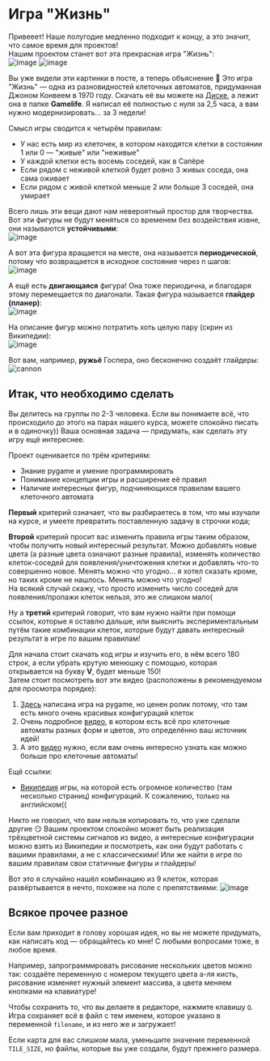 # Игра "Жизнь"
Привееет! Наше полугодие медленно подходит к концу, а это значит, что самое время для проектов!  
Нашим проектом станет вот эта прекрасная игра "Жизнь":  
![image](https://user-images.githubusercontent.com/56085790/143055818-33c11a0a-4969-4aa5-bd99-4f1d89b10a02.png)
![image](https://user-images.githubusercontent.com/56085790/143055831-ae9d6f02-e21e-435a-879d-57a5e3144226.png)

Вы уже видели эти картинки в посте, а теперь объяснение 🤣 Это игра "Жизнь" — одна из разновидностей клеточных автоматов, придуманная Джоном Конвеем в 1970 году.
Скачать её вы можете на [Диске](https://disk.yandex.ru/d/wueDsYmkqlHs2A), а лежит она в папке **Gamelife**. Я написал её полностью с нуля за 2,5 часа, а вам нужно модернизировать... за 3 недели!  

Смысл игры сводится к четырём правилам:
- У нас есть мир из клеточек, в котором находятся клетки в состоянии 1 или 0 — "живые" или "неживые"
- У каждой клетки есть восемь соседей, как в Сапёре
- Если рядом с неживой клеткой будет ровно 3 живых соседа, она сама оживает
- Если рядом с живой клеткой меньше 2 или больше 3 соседей, она умирает

Всего лишь эти вещи дают нам невероятный простор для творчества. Вот эти фигуры не будут меняться со временем без воздействия извне, они называются **устойчивыми**:  
![image](https://user-images.githubusercontent.com/56085790/143064812-2707dde5-a86d-4862-a365-c403ed61d3f0.png)

А вот эта фигура вращается на месте, она называется **периодической**, потому что возвращается в исходное состояние через n шагов:  
![image](https://user-images.githubusercontent.com/56085790/143065164-631bf675-1b05-4a5b-b824-527bd984e15a.png)

А ещё есть **двигающаяся** фигура! Она тоже периодична, и благодаря этому перемещается по диагонали. Такая фигура называется **глайдер (планер)**:  
![image](https://user-images.githubusercontent.com/56085790/143067283-a2b57e9f-0a01-4d71-89c7-f32e6b3405b4.png)

На описание фигур можно потратить хоть целую пару (скрин из Википедии):  
![image](https://user-images.githubusercontent.com/56085790/143077650-253d7ebb-00e8-4280-9e52-73eb748c2b02.png)

Вот вам, например, **ружьё** Госпера, оно бесконечно создаёт глайдеры:  
![cannon](https://user-images.githubusercontent.com/56085790/143076071-58a69fba-87ce-4791-a247-e77a8e6179e5.gif)


## Итак, что необходимо сделать
Вы делитесь на группы по 2-3 человека. Если вы понимаете всё, что происходило до этого на парах нашего курса, можете спокойно писать и в одиночку)) Ваша основная задача — придумать, как сделать эту игру ещё интереснее.  

Проект оценивается по трём критериям:
- Знание pygame и умение программировать
- Понимание концепции игры и расширение её правил
- Наличие интересных фигур, подчиняющихся правилам вашего клеточного автомата

**Первый** критерий означает, что вы разбираетесь в том, что мы изучали на курсе, и умеете превратить поставленную задачу в строчки кода;  

**Второй** критерий просит вас изменить правила игры таким образом, чтобы получить новый интересный результат. Можно добавлять новые цвета (а разные цвета означают разные правила), изменять количество клеток-соседей для появления/уничтожения клетки и добавлять что-то совершенно новое. Менять можно что угодно... я хотел сказать кроме, но таких кроме не нашлось. Менять можно что угодно!  
На всякий случай скажу, что просто изменить число соседей для появления/пропажи клеток нельзя, это же слишком мало(  

Ну а **третий** критерий говорит, что вам нужно найти при помощи ссылок, которые я оставлю дальше, или выяснить экспериментальным путём такие комбинации клеток, которые будут давать интересный результат в игре по вашим правилам!

Для начала стоит скачать код игры и изучить его, в нём всего 180 строк, а если убрать крутую менюшку с помощью, которая открывается на букву **V**, будет меньше 150!  
Затем стоит посмотреть вот эти видео (расположены в рекомендуемом для просмотра порядке):  
1. [Здесь](https://www.youtube.com/watch?v=_tgsAaJoOlU) написана игра на pygame, но ценен ролик потому, что там есть много очень красивых конфигураций клеток  
2. Очень подробное [видео](https://www.youtube.com/watch?v=FiO6jkNkrb4), в котором есть всё про клеточные автоматы разных форм и цветов, это определённо ваш источник идей!  
3. А это [видео](https://www.youtube.com/watch?v=ZbAjTu_Aqu0) нужно, если вам очень интересно узнать как можно больше про клеточные автоматы!  

Ещё ссылки:  
- [Википедия](https://www.conwaylife.com/wiki/Category:Patterns) игры, на которой есть огромное количество (там несколько страниц) конфигураций. К сожалению, только на английском((  

Никто не говорил, что вам нельзя копировать то, что уже сделали другие 😏 Вашим проектом спокойно может быть реализация трёхцветной системы сигналов из видео, а интересные конфигурации можно взять из Википедии и посмотреть, как они будут работать с вашими правилами, а не с классическими! Или же найти в игре по вашим правилам свои статичные фигуры и глайдеры!  

Вот это я случайно нашёл комбинацию из 9 клеток, которая развёртывается в нечто, похожее на поле с препятствиями:
![image](https://user-images.githubusercontent.com/56085790/143086546-c86c6858-438e-426f-8b0d-1ae7192320ff.png)

## Всякое прочее разное
Если вам приходит в голову хорошая идея, но вы не можете придумать, как написать код — обращайтесь ко мне! С любыми вопросами тоже, в любое время.  

Например, запрограммировать рисование нескольких цветов можно так: создаёте переменную с номером текущего цвета а-ля кисть, рисование изменяет нужный элемент массива, а цвета меняем кнопками на клавиатуре!  

Чтобы сохранить то, что вы делаете в редакторе, нажмите клавишу `Q`. Игра сохраняет всё в файл с тем именем, которое указано в переменной `filename`, и из него же и загружает!

Если карта для вас слишком мала, уменьшите значение переменной `TILE_SIZE`, но файлы, которые вы уже создали, будут прежнего размера.
